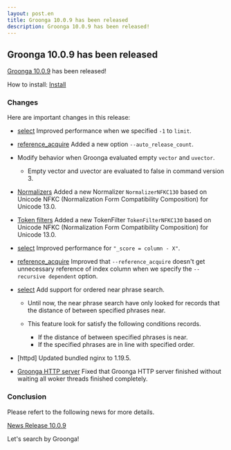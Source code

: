 ```yaml
---
layout: post.en
title: Groonga 10.0.9 has been released
description: Groonga 10.0.9 has been released!
---
```


## Groonga 10.0.9 has been released

[Groonga 10.0.9](/docs/news.html#release-10-0-9) has been released!

How to install: [Install](/docs/install.html)

### Changes

Here are important changes in this release:

* [select](/docs/reference/commands/select.html) Improved performance when we specified `-1` to `limit`.

* [reference_acquire](/docs/reference/commands/reference_acquire.html) Added a new option `--auto_release_count`.

* Modify behavior when Groonga evaluated empty `vector` and `uvector`.

  * Empty vector and uvector are evaluated to false in command version 3.

* [Normalizers](/docs/reference/normalizers.html) Added a new Normalizer `NormalizerNFKC130` based on Unicode NFKC (Normalization Form Compatibility Composition) for Unicode 13.0.

* [Token filters](/docs/reference/token_filters.html) Added a new TokenFilter `TokenFilterNFKC130` based on Unicode NFKC (Normalization Form Compatibility Composition) for Unicode 13.0.

* [select](/docs/reference/commands/select.html) Improved performance for `"_score = column - X"`.

* [reference_acquire](/docs/reference/commands/reference_acquire.html) Improved that `--reference_acquire` doesn't get unnecessary reference of index column when we specify the `--recursive dependent` option.

* [select](/docs/reference/commands/select.html) Add support for ordered near phrase search.

  * Until now, the near phrase search have only looked for records that the distance of between specified phrases near.
  * This feature look for satisfy the following conditions records.

    * If the distance of between specified phrases is near.
    * If the specified phrases are in line with specified order.

* [httpd] Updated bundled nginx to 1.19.5.

* [Groonga HTTP server](/docs/reference/executables/groonga-server-http.html) Fixed that Groonga HTTP server finished without waiting all woker threads finished completely.

### Conclusion

Please refert to the following news for more details.

[News Release 10.0.9](/docs/news.html#release-10-0-9)

Let's search by Groonga!
